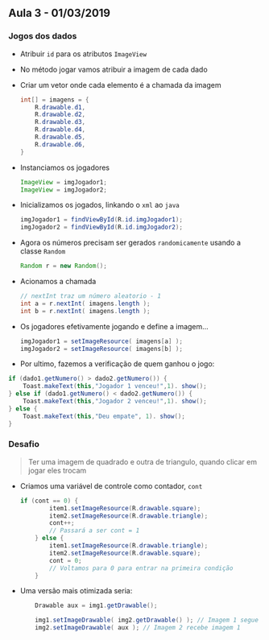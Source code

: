 ## Aula 3 - 01/03/2019

### Jogos dos dados

- Atribuir `id` para os atributos `ImageView`
- No método jogar vamos atribuir a imagem de cada dado
- Criar um vetor onde cada elemento é a chamada da imagem
    ``` java 
    int[] = imagens = {
        R.drawable.d1,
        R.drawable.d2,
        R.drawable.d3,
        R.drawable.d4,
        R.drawable.d5,
        R.drawable.d6,
    }
    ```

- Instanciamos os jogadores
    ``` java
    ImageView = imgJogador1;
    ImageView = imgJogador2;
    ```

- Inicializamos os jogados, linkando o `xml` ao `java`
    ``` java
    imgJogador1 = findViewById(R.id.imgJogador1);
    imgJogador2 = findViewById(R.id.imgJogador2);
    ```

- Agora os números precisam ser gerados `randomicamente` usando a classe `Random`
    ``` java 
    Random r = new Random();
    ```

- Acionamos a chamada 
    ``` java
    // nextInt traz um número aleatorio - 1
    int a = r.nextInt( imagens.length );
    int b = r.nextInt( imagens.length );
    ```

- Os jogadores efetivamente jogando e define a imagem...
    ``` java
    imgJogador1 = setImageResource( imagens[a] );
    imgJogador2 = setImageResource( imagens[b] );
    ```

- Por ultimo, fazemos a verificação de quem ganhou o jogo:
``` java
if (dado1.getNumero() > dado2.getNumero()) {
    Toast.makeText(this,"Jogador 1 venceu!",1). show();
} else if (dado1.getNumero() < dado2.getNumero()) {
    Toast.makeText(this,"Jogador 2 venceu!",1). show();
} else {
    Toast.makeText(this,"Deu empate", 1). show();
}
```
### Desafio 

> Ter uma imagem de quadrado e outra de triangulo, quando clicar em jogar eles trocam

- Criamos uma variável de controle como contador, `cont`
    ``` java
    if (cont == 0) {
            item1.setImageResource(R.drawable.square);
            item2.setImageResource(R.drawable.triangle);
            cont++;
            // Passará a ser cont = 1
        } else {
            item1.setImageResource(R.drawable.triangle);
            item2.setImageResource(R.drawable.square);
            cont = 0;
            // Voltamos para 0 para entrar na primeira condição
        }
    ```

- Uma versão mais otimizada seria:
    ``` java
        Drawable aux = img1.getDrawable();

        img1.setImageDrawable( img2.getDrawable() ); // Imagem 1 segue a imagem2
        img2.setImageDrawable( aux ); // Imagem 2 recebe imagem 1
    ```